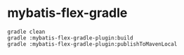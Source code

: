 # mybatis-flex-gradle

```
gradle clean
gradle :mybatis-flex-gradle-plugin:build
gradle :mybatis-flex-gradle-plugin:publishToMavenLocal
```